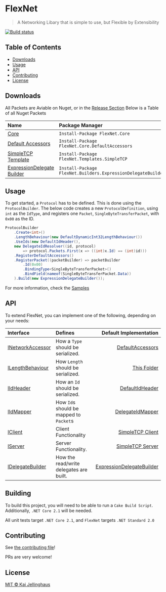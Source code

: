 # FlexNet

> A Networking Libary that is simple to use, but Flexible by Extensibility

[![Build status](https://ci.appveyor.com/api/projects/status/mm9a0a7yxhuw7t0n/branch/master?svg=true)](https://ci.appveyor.com/project/HurricanKai/flexnet/branch/master)

## Table of Contents

- [Downloads](#downloads)
- [Usage](#usage)
- [API](#api)
- [Contributing](#contributing)
- [License](#license)

## Downloads
All Packets are Aviable on Nuget, or in the [Release Section](https://github.com/HurricanKai/FlexNet/releases)
Below is a Table of all Nuget Packets

Name | Package Manager
:--- | :---
[Core](https://www.nuget.org/packages/FlexNet.Core/) | `Install-Package FlexNet.Core`
[Default Accessors](https://www.nuget.org/packages/FlexNet.Core.DefaultAccessors/) | `Install-Package FlexNet.Core.DefaultAccessors`
[SimpleTCP Template](https://www.nuget.org/packages/FlexNet.Templates.SimpleTCP/) | `Install-Package FlexNet.Templates.SimpleTCP`
[ExpressionDelegate Builder](https://www.nuget.org/packages/FlexNet.Builders.ExpressionDelegateBuilder/) | `Install-Package FlexNet.Builders.ExpressionDelegateBuilder`

## Usage
To get started, a `Protocol` has to be defined.
This is done using the `ProtocolBuilder`.
The below code creates a new `ProtocolDefinition`, using `int` as the `IdType`, and registers one `Packet`, `SingleByteTransferPacket`, with `0x00` as the ID.
```c#
ProtocolBuilder
    .Create<int>()
    .LengthBehaviour(new DefaultDynamicInt32LengthBehaviour())
    .UseIds(new DefaultIdHeader(), 
    new DelegateIdResolver((id, protocol) 
        => protocol.Packets.First(x => ((int)x.Id) == (int)id)))
    .RegisterDefaultAccessors()
    .RegisterPacket((packetBuilder) => packetBuilder
        .Id(0x00)
        .BindingType<SingleByteTransferPacket>()
        .BindField(nameof(SingleByteTransferPacket.Data))
    ).Build(new ExpressionDelegateBuilder());
```

For more information, check the [Samples](./Samples/)

## API
To extend FlexNet, you can implement one of the following, depending on your needs:

Interface | Defines | Default Implementation
:--- | :--- | ---:
[INetworkAccessor](./FlexNet.Core/INetworkAccessor.cs) | How a `Type` should be serialized. | [DefaultAccessors](./FlexNet.Core.DefaultAccessors)
[ILengthBehaviour](./FlexNet.Core/ILengthBehaviour.cs) | How `Length` should be serialized. | [This Folder](./FlexNet.Core/LengthBehaviours)
[IIdHeader](./FlexNet.Core/IIdHeader.cs) | How an `Id` should be serialized. | [DefaultIdHeader](./FlexNet.Core/DefaultIdHeader.cs)
[IIdMapper](./FlexNet.Core/IIdMapper.cs) | How `Id`s should be mapped to `Packet`s | [DelegateIdMapper](./FlexNet.Core/DelegateIdMapper.cs)
[IClient](./FlexNet.Core/IClient.cs) | Client Functionality | [SimpleTCP Client](./Templates/SimpleTCP/TcpClient.cs)
[IServer](./FlexNet.Core/IServer.cs) | Server Functionality. | [SimpleTCP Server](./Templates/SimpleTCP/TcpServer.cs)
[IDelegateBuilder](./FlexNet.Core/IDelegateBuilder.cs) | How the read/write delegates are built. | [ExpressionDelegateBuilder](./Builders/ExpressionDelegateBuilder)

## Building
To build this project, you will need to be able to run a `Cake Build Script`.
Additionally, `.NET Core 2.1` will be needed.

All unit tests target `.NET Core 2.1`, and `FlexNet` targets `.NET Standard 2.0`

## Contributing

See [the contributing file](CONTRIBUTING.md)!

PRs are very welcome!

## License

[MIT © Kai Jellinghaus](./LICENSE)
